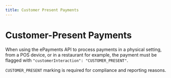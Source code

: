 ```yaml
---
title: Customer Present Payments
---
```


# Customer-Present Payments

When using the ePayments API to process payments in a physical setting, from a POS device, or in a restaurant for example, the payment must be flagged with `"customerInteraction": "CUSTOMER_PRESENT"`.

`CUSTOMER_PRESENT` marking is required for compliance and reporting reasons.
